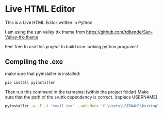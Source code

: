 # Live HTML Editor
This is a Live HTML Editor written in Python 

I am using the sun valley ttk theme from https://github.com/rdbende/Sun-Valley-ttk-theme

Feel free to use this project to build nice looking python programs!

## Compiling the .exe

make sure that pyinstaller is installed:

```bash
pip install pyinstaller
```

Then run this command in the termainal (within the project folder)
Make sure that the path of the sv_ttk dependency is correct. (replace USERNAME)

```bash
pyinstaller -w -F -i "email.ico" --add-data "C:\Users\USERNAME\Desktop\HTML_editor\sv_ttk;sv_ttk" main.py
```

